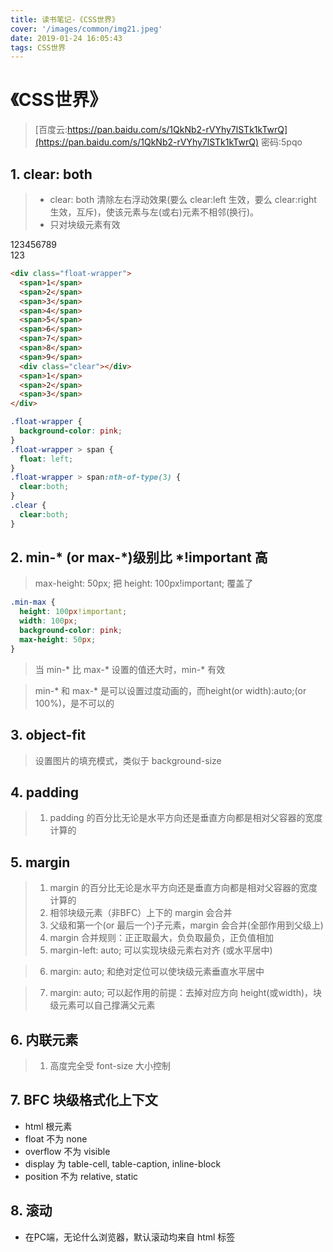 ```yaml
---
title: 读书笔记-《CSS世界》
cover: '/images/common/img21.jpeg'
date: 2019-01-24 16:05:43
tags: CSS世界
---
```

<link rel="stylesheet" href="/css/21/index.css">

# 《CSS世界》

> [百度云:https://pan.baidu.com/s/1QkNb2-rVYhy7lSTk1kTwrQ](https://pan.baidu.com/s/1QkNb2-rVYhy7lSTk1kTwrQ)
> 密码:5pqo

## 1. clear: both
> - clear: both 清除左右浮动效果(要么 clear:left 生效，要么 clear:right 生效，互斥)，使该元素与左(或右)元素不相邻(换行)。
> - 只对块级元素有效

<div class="float-wrapper"><span>1</span><span>2</span><span>3</span><span>4</span><span>5</span><span>6</span><span>7</span><span>8</span><span>9</span><div class="clear"></div><span>1</span><span>2</span><span>3</span></div>

```html
<div class="float-wrapper">
  <span>1</span>
  <span>2</span>
  <span>3</span>
  <span>4</span>
  <span>5</span>
  <span>6</span>
  <span>7</span>
  <span>8</span>
  <span>9</span>
  <div class="clear"></div>
  <span>1</span>
  <span>2</span>
  <span>3</span>
</div>
```

```css
.float-wrapper {
  background-color: pink;
}
.float-wrapper > span {
  float: left;
}
.float-wrapper > span:nth-of-type(3) {
  clear:both;
}
.clear {
  clear:both;
}
```

## 2. min-* (or max-*)级别比 *!important 高

> max-height: 50px; 把 height: 100px!important; 覆盖了

<div class="min-max"></div>

```css
.min-max {
  height: 100px!important;
  width: 100px;
  background-color: pink;
  max-height: 50px;
}
```

> 当 min-* 比 max-* 设置的值还大时，min-* 有效

> min-* 和 max-* 是可以设置过度动画的，而height(or width):auto;(or 100%)，是不可以的

## 3. object-fit

> 设置图片的填充模式，类似于 background-size

## 4. padding

> 1. padding 的百分比无论是水平方向还是垂直方向都是相对父容器的宽度计算的

## 5. margin

> 1. margin 的百分比无论是水平方向还是垂直方向都是相对父容器的宽度计算的
> 2. 相邻块级元素（非BFC）上下的 margin 会合并
> 3. 父级和第一个(or 最后一个)子元素，margin 会合并(全部作用到父级上)
> 4. margin 合并规则：正正取最大，负负取最负，正负值相加
> 5. margin-left: auto; 可以实现块级元素右对齐 (或水平居中)

<div class="margin-wrapper5">
  <div class="child">
  </div>
</div>

> 6. margin: auto; 和绝对定位可以使块级元素垂直水平居中

<div class="margin-wrapper6">
  <div class="child">
  </div>
</div>

> 7. margin: auto; 可以起作用的前提：去掉对应方向 height(或width)，块级元素可以自己撑满父元素




## 6. 内联元素

> 1. 高度完全受 font-size 大小控制

## 7. BFC 块级格式化上下文
- html 根元素
- float 不为 none
- overflow 不为 visible
- display 为 table-cell, table-caption, inline-block
- position 不为 relative, static

## 8. 滚动
- 在PC端，无论什么浏览器，默认滚动均来自 html 标签